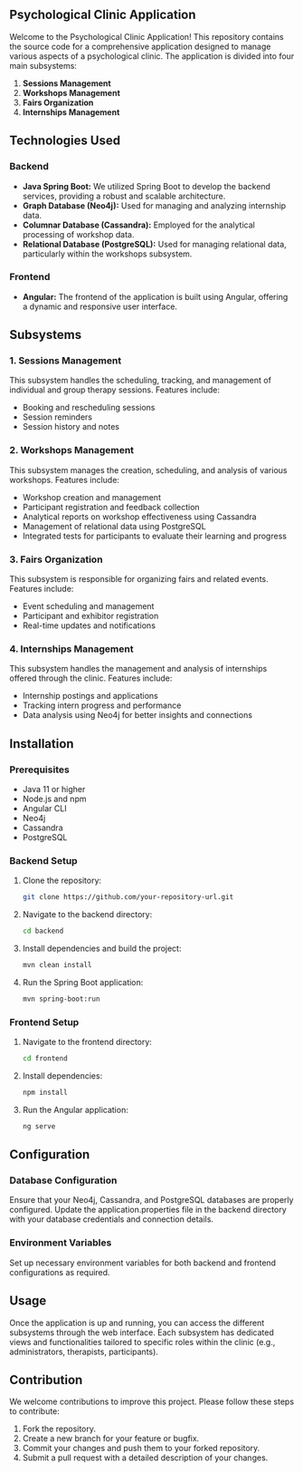 ## Psychological Clinic Application

Welcome to the Psychological Clinic Application! This repository contains the source code for a comprehensive application designed to manage various aspects of a psychological clinic. The application is divided into four main subsystems:

1. **Sessions Management**
2. **Workshops Management**
3. **Fairs Organization**
4. **Internships Management**

## Technologies Used

### Backend
- **Java Spring Boot:** We utilized Spring Boot to develop the backend services, providing a robust and scalable architecture.
- **Graph Database (Neo4j):** Used for managing and analyzing internship data.
- **Columnar Database (Cassandra):** Employed for the analytical processing of workshop data.
- **Relational Database (PostgreSQL):** Used for managing relational data, particularly within the workshops subsystem.

### Frontend
- **Angular:** The frontend of the application is built using Angular, offering a dynamic and responsive user interface.

## Subsystems

### 1. Sessions Management
This subsystem handles the scheduling, tracking, and management of individual and group therapy sessions. Features include:
- Booking and rescheduling sessions
- Session reminders
- Session history and notes

### 2. Workshops Management
This subsystem manages the creation, scheduling, and analysis of various workshops. Features include:
- Workshop creation and management
- Participant registration and feedback collection
- Analytical reports on workshop effectiveness using Cassandra
- Management of relational data using PostgreSQL
- Integrated tests for participants to evaluate their learning and progress

### 3. Fairs Organization
This subsystem is responsible for organizing fairs and related events. Features include:
- Event scheduling and management
- Participant and exhibitor registration
- Real-time updates and notifications

### 4. Internships Management
This subsystem handles the management and analysis of internships offered through the clinic. Features include:
- Internship postings and applications
- Tracking intern progress and performance
- Data analysis using Neo4j for better insights and connections

## Installation

### Prerequisites
- Java 11 or higher
- Node.js and npm
- Angular CLI
- Neo4j
- Cassandra
- PostgreSQL

### Backend Setup
1. Clone the repository: 
   ```bash
   git clone https://github.com/your-repository-url.git
   ```
2. Navigate to the backend directory:
   ```bash
   cd backend
   ```
3. Install dependencies and build the project:
   ```bash
   mvn clean install
   ```
4. Run the Spring Boot application:
   ```bash
   mvn spring-boot:run
   ```

### Frontend Setup
1. Navigate to the frontend directory:
   ```bash
   cd frontend
   ```
2. Install dependencies:
   ```bash
   npm install
   ```
3. Run the Angular application:
   ```bash
   ng serve
   ```

## Configuration

### Database Configuration
Ensure that your Neo4j, Cassandra, and PostgreSQL databases are properly configured. Update the application.properties file in the backend directory with your database credentials and connection details.

### Environment Variables
Set up necessary environment variables for both backend and frontend configurations as required.

## Usage

Once the application is up and running, you can access the different subsystems through the web interface. Each subsystem has dedicated views and functionalities tailored to specific roles within the clinic (e.g., administrators, therapists, participants).

## Contribution

We welcome contributions to improve this project. Please follow these steps to contribute:

1. Fork the repository.
2. Create a new branch for your feature or bugfix.
3. Commit your changes and push them to your forked repository.
4. Submit a pull request with a detailed description of your changes.
